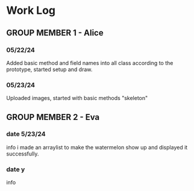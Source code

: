 # Work Log

## GROUP MEMBER 1 - Alice

### 05/22/24

Added basic method and field names into all class according to the prototype, started setup and draw.

### 05/23/24

Uploaded images, started with basic methods "skeleton"


## GROUP MEMBER 2 - Eva

### date 5/23/24

info
i made an arraylist to make the watermelon show up and displayed it successfully.

### date y

info
